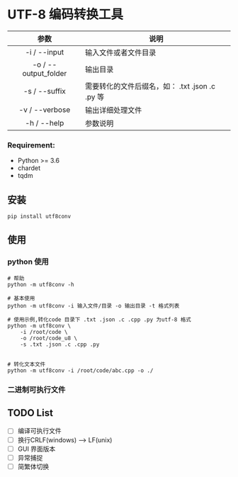# UTF-8 编码转换工具

|         参数         | 说明                                            |
| :------------------: | ----------------------------------------------- |
|     -i / --input     | 输入文件或者文件目录                            |
| -o / --output_folder | 输出目录                                        |
|    -s / --suffix     | 需要转化的文件后缀名，如： .txt .json .c .py 等 |
|   -v /  --verbose    | 输出详细处理文件                                |
|     -h / --help      | 参数说明                                        |

### Requirement:

- Python >= 3.6
- chardet 
- tqdm
## 安装

```
pip install utf8conv
```

## 使用
### python 使用

```shell
# 帮助
python -m utf8conv -h

# 基本使用
python -m utf8conv -i 输入文件/目录 -o 输出目录 -t 格式列表

# 使用示例,转化code 目录下 .txt .json .c .cpp .py 为utf-8 格式
python -m utf8conv \
	-i /root/code \
	-o /root/code_u8 \
	-s .txt .json .c .cpp .py
	
	
# 转化文本文件
python -m utf8conv -i /root/code/abc.cpp -o ./
```
### 二进制可执行文件

## TODO List
- [ ] 编译可执行文件
- [ ] 换行CRLF(windows) --> LF(unix)
- [ ] GUI 界面版本
- [ ] 异常捕捉
- [ ] 简繁体切换
